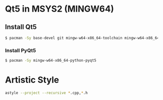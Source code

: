 # Qt5 in MSYS2 (MINGW64)

## Install Qt5 
```bash
$ pacman -Sy base-devel git mingw-w64-x86_64-toolchain mingw-w64-x86_64-qt5-static mingw-w64-x86_64-clang
```

### Install PyQt5
```bash
$ pacman -Sy mingw-w64-x86_64-python-pyqt5
```

# Artistic Style 
```bash
astyle --project --recursive *.cpp,*.h
```
